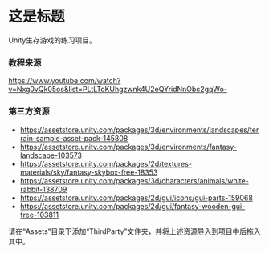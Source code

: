 # 这是标题

Unity生存游戏的练习项目。

### 教程来源

https://www.youtube.com/watch?v=Nxg0vQk05os&list=PLtLToKUhgzwnk4U2eQYridNnObc2gqWo-

### 第三方资源

- https://assetstore.unity.com/packages/3d/environments/landscapes/terrain-sample-asset-pack-145808
- https://assetstore.unity.com/packages/3d/environments/fantasy-landscape-103573
- https://assetstore.unity.com/packages/2d/textures-materials/sky/fantasy-skybox-free-18353
- https://assetstore.unity.com/packages/3d/characters/animals/white-rabbit-138709
- https://assetstore.unity.com/packages/2d/gui/icons/gui-parts-159068
- https://assetstore.unity.com/packages/2d/gui/fantasy-wooden-gui-free-103811

请在“Assets”目录下添加“ThirdParty”文件夹，并将上述资源导入到项目中后拖入其中。
